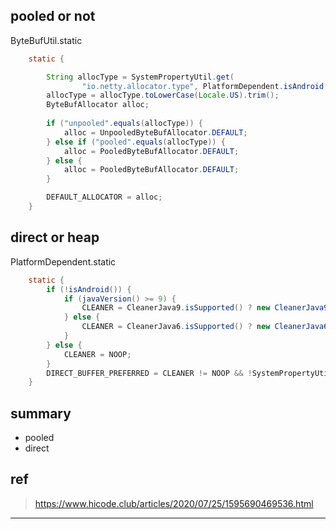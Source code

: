 ## pooled or not

ByteBufUtil.static

```java
    static {

        String allocType = SystemPropertyUtil.get(
                "io.netty.allocator.type", PlatformDependent.isAndroid() ? "unpooled" : "pooled");
        allocType = allocType.toLowerCase(Locale.US).trim();
        ByteBufAllocator alloc;
      
        if ("unpooled".equals(allocType)) {
            alloc = UnpooledByteBufAllocator.DEFAULT;
        } else if ("pooled".equals(allocType)) {
            alloc = PooledByteBufAllocator.DEFAULT;
        } else {
            alloc = PooledByteBufAllocator.DEFAULT;
        }

        DEFAULT_ALLOCATOR = alloc;
    }
```

## direct or heap

PlatformDependent.static

```java
	static {
		if (!isAndroid()) {
			if (javaVersion() >= 9) {
				CLEANER = CleanerJava9.isSupported() ? new CleanerJava9() : NOOP;
			} else {
				CLEANER = CleanerJava6.isSupported() ? new CleanerJava6() : NOOP;
			}
		} else {
			CLEANER = NOOP;
		}
		DIRECT_BUFFER_PREFERRED = CLEANER != NOOP && !SystemPropertyUtil.getBoolean("io.netty.noPreferDirect", false);
	}
```

## summary

- pooled
- direct

## ref

> https://www.hicode.club/articles/2020/07/25/1595690469536.html

---

